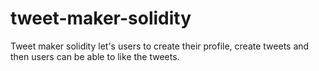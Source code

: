 # tweet-maker-solidity
Tweet maker solidity let's users to create their profile, create tweets and then users can be able to like the tweets.
